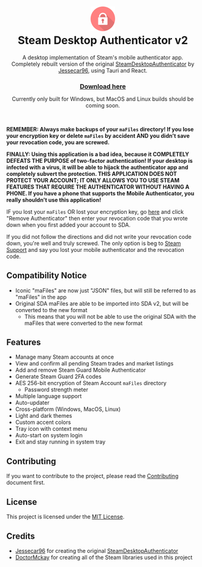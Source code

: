 <h1 align="center">
  <img  src="https://raw.githubusercontent.com/easton36/steam-desktop-authenticator-v2/master/src-tauri/icons/icon.png" height="64" width="64" />
  <br/>
  Steam Desktop Authenticator v2
</h1>

<p align="center">
  A desktop implementation of Steam's mobile authenticator app.<br/>
  Completely rebuilt version of the original <a href="https://github.com/Jessecar96/SteamDesktopAuthenticator" target="_blank">SteamDesktopAuthenticator<a/> by <a href="https://github.com/Jessecar96" target="_blank">Jessecar96</a>, using Tauri and React.
</p>

<h3 align="center" style="margin-bottom:0">
  <a href="https://github.com/easton36/steam-desktop-authenticator-v2/releases">Download here</a>
</h3>
<p align="center">Currently only built for Windows, but MacOS and Linux builds should be coming soon.</p>
<br>

**REMEMBER: Always make backups of your `maFiles` directory! If you lose your encryption key or delete `maFiles` by accident AND you didn't save your revocation code, you are screwed.**

**FINALLY: Using this application is a bad idea, because it COMPLETELY DEFEATS THE PURPOSE of two-factor authentication! If your desktop is infected with a virus, it will be able to hijack the authenticator app and completely subvert the protection. THIS APPLICATION DOES NOT PROTECT YOUR ACCOUNT; IT ONLY ALLOWS YOU TO USE STEAM FEATURES THAT REQUIRE THE AUTHENTICATOR WITHOUT HAVING A PHONE. If you have a phone that supports the Mobile Authenticator, you really shouldn't use this application!**

IF you lost your `maFiles` OR lost your encryption key, go [here](https://store.steampowered.com/twofactor/manage) and click "Remove Authenticator" then enter your revocation code that you wrote down when you first added your account to SDA.

If you did not follow the directions and did not write your revocation code down, you're well and truly screwed. The only option is beg to [Steam Support](https://support.steampowered.com/) and say you lost your mobile authenticator and the revocation code.

## Compatibility Notice
 - Iconic "maFiles" are now just "JSON" files, but will still be referred to as "maFiles" in the app
 - Original SDA maFiles are able to be imported into SDA v2, but will be converted to the new format
	- This means that you will not be able to use the original SDA with the maFiles that were converted to the new format

## Features
 - Manage many Steam accounts at once
 - View and confirm all pending Steam trades and market listings
 - Add and remove Steam Guard Mobile Authenticator
 - Generate Steam Guard 2FA codes
 - AES 256-bit encryption of Steam Account `maFiles` directory
	- Password strength meter
 - Multiple language support
 - Auto-updater
 - Cross-platform (Windows, MacOS, Linux)
 - Light and dark themes
 - Custom accent colors
 - Tray icon with context menu
 - Auto-start on system login
 - Exit and stay running in system tray

## Contributing
If you want to contribute to the project, please read the [Contributing](https://github.com/easton36/steam-desktop-authenticator-v2/blob/master/CONTRIBUTING.md) document first.

## License
This project is licensed under the [MIT License](https://github.com/easton36/steam-desktop-authenticator-v2/blob/master/LICENSE).

## Credits
 - [Jessecar96](https://github.com/Jessecar96) for creating the original [SteamDesktopAuthenticator](https://github.com/Jessecar96/SteamDesktopAuthenticator)
 - [DoctorMckay](https://github.com/DoctorMcKay) for creating all of the Steam libraries used in this project